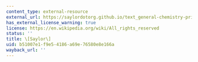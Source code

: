 ```yaml
---
content_type: external-resource
external_url: https://saylordotorg.github.io/text_general-chemistry-principles-patterns-and-applications-v1.0/s17-02-solubility-and-molecular-struc.html
has_external_license_warning: true
license: https://en.wikipedia.org/wiki/All_rights_reserved
status: ''
title: \[Saylor\]
uid: b51007e1-f9e5-4186-a69e-76580e8e166a
wayback_url: ''
---
```


